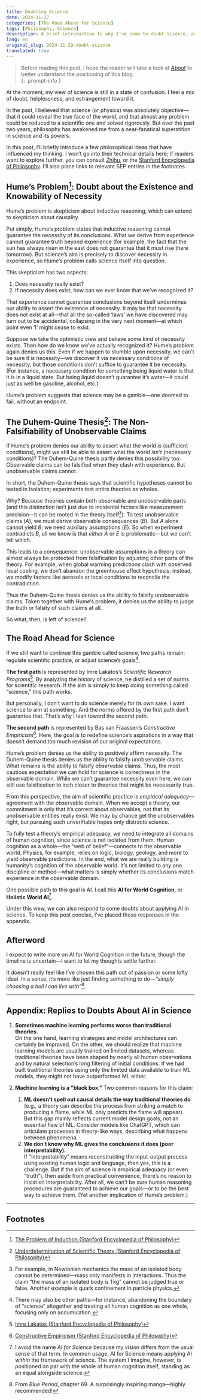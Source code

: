 ```yaml
---
title: Doubting Science
date: 2024-11-27
categories: [The Road Ahead for Science]
tags: [Philosophy, Science]
description: A brief introduction to why I’ve come to doubt science, and why I’m moving toward AI for Science / AI for World Cognition
lang: en
original_slug: 2024-11-29-doubt-science
translated: true
---
```


> Before reading this post, I hope the reader will take a look at [About](/about) to better understand the positioning of this blog.  
{: .prompt-info }

At the moment, my view of science is still in a state of confusion. I feel a mix of doubt, helplessness, and estrangement toward it.  

In the past, I believed that science (or physics) was absolutely objective—that it could reveal the true face of the world, and that almost any problem could be reduced to a scientific one and solved rigorously. But over the past two years, philosophy has awakened me from a near-fanatical superstition in science and its powers.

In this post, I’ll briefly introduce a few philosophical ideas that have influenced my thinking. I won’t go into their technical details here; if readers want to explore further, you can consult [Zhihu](https://www.zhihu.com), or the [Stanford Encyclopedia of Philosophy](https://plato.stanford.edu/index.html). I’ll also place links to relevant SEP entries in the footnotes.  

## Hume’s Problem[^1]: Doubt about the Existence and Knowability of Necessity

Hume’s problem is skepticism about inductive reasoning, which can extend to skepticism about causality.  

Put simply, Hume’s problem states that inductive reasoning cannot guarantee the necessity of its conclusions. What we derive from experience cannot guarantee truth beyond experience (for example, the fact that the sun has always risen in the east does not guarantee that it must rise there tomorrow). But science’s aim is precisely to discover necessity in experience, so Hume’s problem calls science itself into question.  

This skepticism has two aspects:  

1. Does necessity really exist?  
2. If necessity does exist, how can we ever know that we’ve recognized it?  

That experience cannot guarantee conclusions beyond itself undermines our ability to assert the existence of necessity. It may be that necessity does not exist at all—that all the so-called ‘laws’ we have discovered may turn out to be accidental, collapsing in the very next moment—at which point even ‘I’ might cease to exist.

Suppose we take the optimistic view and believe some kind of necessity exists. Then how do we know we’ve actually recognized it? Hume’s problem again denies us this. Even if we happen to stumble upon necessity, we can’t be sure it *is* necessity—we discover it via necessary conditions of necessity, but those conditions don’t suffice to guarantee it be necessity. (For instance, a necessary condition for something being liquid water is that it is in a liquid state. But being liquid doesn’t guarantee it’s water—it could just as well be gasoline, alcohol, etc.)  

Hume’s problem suggests that science may be a gamble—one doomed to fail, without an endpoint.  

## The Duhem-Quine Thesis[^2]: The Non-Falsifiability of Unobservable Claims

If Hume’s problem denies our ability to assert what the world *is* (sufficient conditions), might we still be able to assert what the world *isn’t* (necessary conditions)? The Duhem-Quine thesis partly denies this possibility too. Observable claims can be falsified when they clash with experience. But unobservable claims cannot.  

In short, the Duhem-Quine thesis says that scientific hypotheses cannot be tested in isolation; experiments test entire theories as wholes.  

Why? Because theories contain both observable and unobservable parts (and this distinction isn’t just due to incidental factors like measurement precision—it can be rooted in the theory itself[^3]). To test unobservable claims ($A$), we must derive observable consequences ($B$). But $A$ alone cannot yield $B$; we need auxiliary assumptions ($E$). So when experiment contradicts $B$, all we know is that *either* $A$ or $E$ is problematic—but we can’t tell which.  

This leads to a consequence: unobservable assumptions in a theory can almost always be protected from falsification by adjusting other parts of the theory. For example, when global warming predictions clash with observed local cooling, we don’t abandon the greenhouse effect hypothesis; instead, we modify factors like aerosols or local conditions to reconcile the contradiction.  

Thus the Duhem-Quine thesis denies us the ability to falsify unobservable claims. Taken together with Hume’s problem, it denies us the ability to judge the truth or falsity of such claims at all.  

So what, then, is left of science?  

## The Road Ahead for Science

If we still want to continue this gamble called science, two paths remain: regulate scientific practice, or adjust science’s goals[^4].  

**The first path** is represented by Imre Lakatos’s *Scientific Research Programs*[^5]. By analyzing the history of science, he distilled a set of norms for scientific research. If the aim is simply to keep doing something called “science,” this path works.  

But personally, I don’t want to do science merely for its own sake. I want science to aim at something. And the norms offered by the first path don’t guarantee that. That’s why I lean toward the second path.  

**The second path** is represented by Bas van Fraassen’s *Constructive Empiricism*[^6]. Here, the goal is to redefine science’s aspirations in a way that doesn’t demand too much revision of our original expectations.  

Hume’s problem denies us the ability to positively affirm necessity. The Duhem-Quine thesis denies us the ability to falsify unobservable claims. What remains is the ability to falsify *observable* claims. Thus, the most cautious expectation we can hold for science is correctness in the observable domain. While we can’t guarantee necessity even here, we can still use falsification to inch closer to theories that might be necessarily true.  

From this perspective, the aim of scientific practice is *empirical adequacy*—agreement with the observable domain. When we accept a theory, our commitment is only that it’s correct about observables, not that its unobservable entities really exist. We may by chance get the unobservables right, but pursuing such unverifiable hopes only distracts science.  

To fully test a theory’s empirical adequacy, we need to integrate all domains of human cognition, since science is not isolated from them. Human cognition as a whole—the “web of belief”—connects to the observable world. Physics, for example, relies on logic, biology, geology, and more to yield observable predictions. In the end, what we are really building is humanity’s cognition of the observable world. It’s not limited to any one discipline or method—what matters is simply whether its conclusions match experience in the observable domain.  

One possible path to this goal is AI. I call this **AI for World Cognition**, or **Holistic World AI**[^7].  

Under this view, we can also respond to some doubts about applying AI in science. To keep this post concise, I’ve placed those responses in the appendix.  

## Afterword

I expect to write more on AI for World Cognition in the future, though the timeline is uncertain—I want to let my thoughts settle further.  

It doesn’t really feel like I’ve chosen this path out of passion or some lofty ideal. In a sense, it’s more like just finding something to do—*“simply choosing a hell I can live with”*[^8].  

---

## Appendix: Replies to Doubts About AI in Science

1. **Sometimes machine learning performs worse than traditional theories.**  
   On the one hand, learning strategies and model architectures can certainly be improved. On the other, we should realize that machine learning models are usually trained on limited datasets, whereas traditional theories have been shaped by nearly all human observations and by natural selection’s long filtering of initial conditions. If we had built traditional theories using only the limited data available to train ML models, they might not have outperformed ML either.  

2. **Machine learning is a “black box.”** Two common reasons for this claim:  
   1. **ML doesn’t spell out causal details the way traditional theories do** (e.g., a theory can describe the process from striking a match to producing a flame, while ML only predicts the flame will appear).  
      But this gap mainly reflects current model design goals, not an essential flaw of ML. Consider models like ChatGPT, which can articulate processes in theory-like ways, describing what happens between phenomena.  
   2. **We don’t know why ML gives the conclusions it does (poor interpretability).**  
      If “interpretability” means reconstructing the input-output process using existing human logic and language, then yes, this is a challenge. But if the aim of science is empirical adequacy (or even “truth”), then aside from practical convenience, there’s no reason to insist on interpretability. After all, we can’t be sure human reasoning procedures are guaranteed to achieve our goals—or to be the best way to achieve them. (Yet another implication of Hume’s problem.)  

---

## Footnotes

[^1]: [The Problem of Induction (Stanford Encyclopedia of Philosophy)](https://plato.stanford.edu/entries/induction-problem/)  
[^2]: [Underdetermination of Scientific Theory (Stanford Encyclopedia of Philosophy)](https://plato.stanford.edu/entries/scientific-underdetermination/)  
[^3]: For example, in Newtonian mechanics the mass of an isolated body cannot be determined—mass only manifests in interactions. Thus the claim “the mass of an isolated body is $1 \, \mathrm{kg}$” cannot be judged true or false. Another example is quark confinement in particle physics.  
[^4]: There may also be other paths—for instance, abandoning the boundary of “science” altogether and treating all human cognition as one whole, focusing only on accumulation.  
[^5]: [Imre Lakatos (Stanford Encyclopedia of Philosophy)](https://plato.stanford.edu/entries/lakatos/#ImprPoppScie)  
[^6]: [Constructive Empiricism (Stanford Encyclopedia of Philosophy)](https://plato.stanford.edu/entries/constructive-empiricism/)  
[^7]: I avoid the name *AI for Science* because my vision differs from the usual sense of that term. In common usage, AI for Science means applying AI *within* the framework of science. The system I imagine, however, is positioned on par with the whole of human cognition itself, standing as an equal alongside science.  
[^8]: From *Blue Period*, chapter 69. A surprisingly inspiring manga—highly recommended!  
